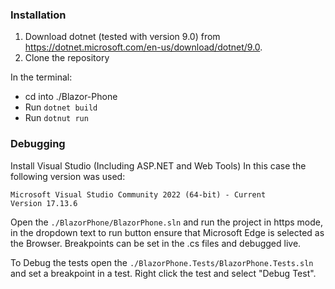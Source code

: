 ### Installation

1. Download dotnet (tested with version 9.0) from https://dotnet.microsoft.com/en-us/download/dotnet/9.0.
2. Clone the repository

In the terminal:
  * cd into ./Blazor-Phone
  * Run `dotnet build`
  * Run `dotnut run`

### Debugging

Install Visual Studio (Including ASP.NET and Web Tools)
In this case the following version was used:

```
Microsoft Visual Studio Community 2022 (64-bit) - Current
Version 17.13.6
```

Open the `./BlazorPhone/BlazorPhone.sln` and run the project in https mode, in the dropdown text to run button ensure that Microsoft Edge is selected as the Browser.
Breakpoints can be set in the .cs files and debugged live.

To Debug the tests open the `./BlazorPhone.Tests/BlazorPhone.Tests.sln` and set a breakpoint in a test. Right click the test and select "Debug Test".
